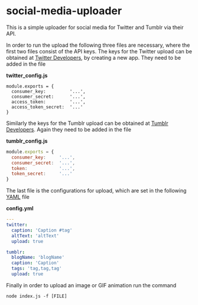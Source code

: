 # social-media-uploader
This is a simple uploader for social media for Twitter and Tumblr via their API. 

In order to run the upload the following three files are necessary, where the first two files consist of the API keys. The keys for the Twitter upload can be obtained at [Twitter Developers](https://dev.twitter.com/), by creating a new app. They need to be added in the file

__twitter_config.js__

```
module.exports = {
  consumer_key:         '...',
  consumer_secret:      '...',
  access_token:         '...',
  access_token_secret:  '...'
}
```

Similarly the keys for the Tumblr upload can be obtained at [Tumblr Developers](https://www.tumblr.com/developers). Again they need to be added in the file

__tumblr_config.js__

```js
module.exports = {
  consumer_key:     '...',
  consumer_secret:  '...',
  token:            '...',
  token_secret:     '...'
}
```

The last file is the configurations for upload, which are set in the following [YAML](https://en.wikipedia.org/wiki/YAML) file

__config.yml__

```yaml
---
twitter:
  caption: 'Caption #tag'
  altText: 'altText'
  upload: true

tumblr:
  blogName: 'blogName'
  caption: 'Caption'
  tags: 'tag,tag,tag'
  upload: true
```

Finally in order to upload an image or GIF animation run the command

```
node index.js -f [FILE]
```
